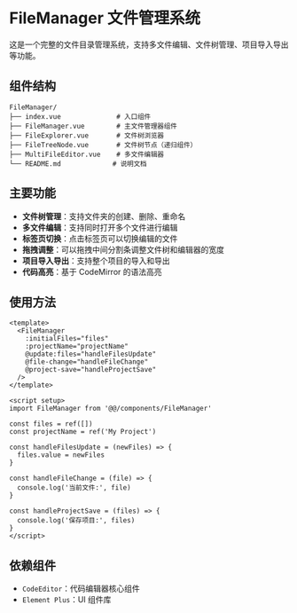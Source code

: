 # FileManager 文件管理系统

这是一个完整的文件目录管理系统，支持多文件编辑、文件树管理、项目导入导出等功能。

## 组件结构

```
FileManager/
├── index.vue              # 入口组件
├── FileManager.vue        # 主文件管理器组件
├── FileExplorer.vue       # 文件树浏览器
├── FileTreeNode.vue       # 文件树节点（递归组件）
├── MultiFileEditor.vue    # 多文件编辑器
└── README.md             # 说明文档
```

## 主要功能

- **文件树管理**：支持文件夹的创建、删除、重命名
- **多文件编辑**：支持同时打开多个文件进行编辑
- **标签页切换**：点击标签页可以切换编辑的文件
- **拖拽调整**：可以拖拽中间分割条调整文件树和编辑器的宽度
- **项目导入导出**：支持整个项目的导入和导出
- **代码高亮**：基于 CodeMirror 的语法高亮

## 使用方法

```vue
<template>
  <FileManager
    :initialFiles="files"
    :projectName="projectName"
    @update:files="handleFilesUpdate"
    @file-change="handleFileChange"
    @project-save="handleProjectSave"
  />
</template>

<script setup>
import FileManager from '@@/components/FileManager'

const files = ref([])
const projectName = ref('My Project')

const handleFilesUpdate = (newFiles) => {
  files.value = newFiles
}

const handleFileChange = (file) => {
  console.log('当前文件:', file)
}

const handleProjectSave = (files) => {
  console.log('保存项目:', files)
}
</script>
```

## 依赖组件

- `CodeEditor`：代码编辑器核心组件
- `Element Plus`：UI 组件库
